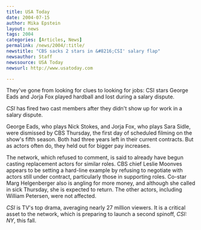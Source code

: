 ```yaml
---
title: USA Today
date: 2004-07-15
author: Mika Epstein
layout: news
tags: 2004
categories: [Articles, News]
permalink: /news/2004/:title/
newstitle: "CBS sacks 2 stars in &#8216;CSI' salary flap"
newsauthor: Staff  
newssource: USA Today  
newsurl: http://www.usatoday.com  

---
```


They've gone from looking for clues to looking for jobs: CSI stars George Eads and Jorja Fox played hardball and lost during a salary dispute.

*CSI* has fired two cast members after they didn't show up for work in a salary dispute.

George Eads, who plays Nick Stokes, and Jorja Fox, who plays Sara Sidle, were dismissed by CBS Thursday, the first day of scheduled filming on the show's fifth season. Both had three years left in their current contracts. But as actors often do, they held out for bigger pay increases.

The network, which refused to comment, is said to already have begun casting replacement actors for similar roles. CBS chief Leslie Moonves appears to be setting a hard-line example by refusing to negotiate with actors still under contract, particularly those in supporting roles. Co-star Marg Helgenberger also is angling for more money, and although she called in sick Thursday, she is expected to return. The other actors, including William Petersen, were not affected.

*CSI* is TV's top drama, averaging nearly 27 million viewers. It is a critical asset to the network, which is preparing to launch a second spinoff, *CSI: NY*, this fall.

